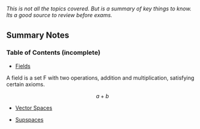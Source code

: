 ###### This is not all the topics covered. But is a summary of key things to know. Its a good source to review before exams.

## Summary Notes

### Table of Contents (incomplete)

- [Fields](#fields)

A field is a set  F  with two operations, addition and multiplication, satisfying certain axioms. 

$$a + b$$



- [Vector Spaces](#vector-spaces)

- [Supspaces](#subspaces)